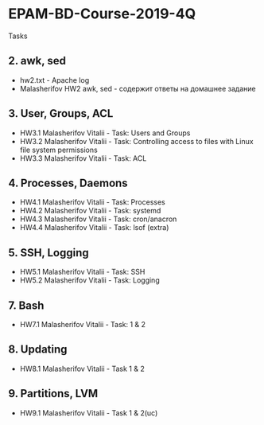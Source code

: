 # EPAM-BD-Course-2019-4Q
Tasks

## 2. awk, sed
  - hw2.txt - Apache log
  - Malasherifov HW2 awk, sed - содержит ответы на домашнее задание
## 3. User, Groups, ACL
  - HW3.1 Malasherifov Vitalii - Task: Users and Groups
  - HW3.2 Malasherifov Vitalii - Task: Controlling access to files with Linux file system permissions
  - HW3.3 Malasherifov Vitalii - Task: ACL
## 4. Processes, Daemons
  - HW4.1 Malasherifov Vitalii - Task: Processes
  - HW4.2 Malasherifov Vitalii - Task: systemd
  - HW4.3 Malasherifov Vitalii - Task: cron/anacron
  - HW4.4 Malasherifov Vitalii - Task: lsof (extra)
## 5. SSH, Logging
  - HW5.1 Malasherifov Vitalii - Task: SSH
  - HW5.2 Malasherifov Vitalii - Task: Logging
## 7. Bash
  - HW7.1 Malasherifov Vitalii - Task: 1 & 2
## 8. Updating
  - HW8.1 Malasherifov Vitalii - Task 1 & 2
## 9. Partitions, LVM
  - HW9.1 Malasherifov Vitalii - Task 1 & 2(uc)